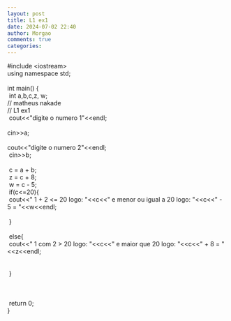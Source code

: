 ```yaml
---
layout: post
title: L1 ex1
date: 2024-07-02 22:40
author: Morgao
comments: true
categories: 
---
```

#include &lt;iostream&gt;<br />
using namespace std;<br />
<br />
int main() {<br />
<span style="white-space: pre;"> </span>int a,b,c,z, w;<br />
// matheus nakade<br />
// L1 ex1<br />
<span style="white-space: pre;"> </span>cout&lt;&lt;"digite o numero 1"&lt;&lt;endl;<br />
<span style="white-space: pre;"> </span>cin&gt;&gt;a;<br />
<span style="white-space: pre;"> </span>cout&lt;&lt;"digite o numero 2"&lt;&lt;endl;<br />
<span style="white-space: pre;"> </span>cin&gt;&gt;b;<br />
<span style="white-space: pre;"> </span><br />
<span style="white-space: pre;"> </span>c = a + b;<br />
<span style="white-space: pre;"> </span>z = c + 8;<br />
<span style="white-space: pre;"> </span>w = c - 5;<br />
<span style="white-space: pre;"> </span>if(c&lt;=20){<br />
<span style="white-space: pre;">   </span>cout&lt;&lt;" 1 + 2 &lt;= 20 logo: "&lt;&lt;c&lt;&lt;" e menor ou igual a 20 logo: "&lt;&lt;c&lt;&lt;" - 5 = "&lt;&lt;w&lt;&lt;endl;<br />
<span style="white-space: pre;">  </span><br />
<span style="white-space: pre;"> </span>}<br />
<span style="white-space: pre;"> </span><br />
<span style="white-space: pre;"> </span>else{<br />
<span style="white-space: pre;">  </span>cout&lt;&lt;" 1 com 2 &gt; 20 logo: "&lt;&lt;c&lt;&lt;" e maior que 20 logo: "&lt;&lt;c&lt;&lt;" + 8 = "&lt;&lt;z&lt;&lt;endl;<br />
<span style="white-space: pre;"> </span><br />
<span style="white-space: pre;"> </span>}<br />
<span style="white-space: pre;"> </span><br />
<span style="white-space: pre;"> </span><br />
<br />
<span style="white-space: pre;"> </span>return 0;<br />
}
